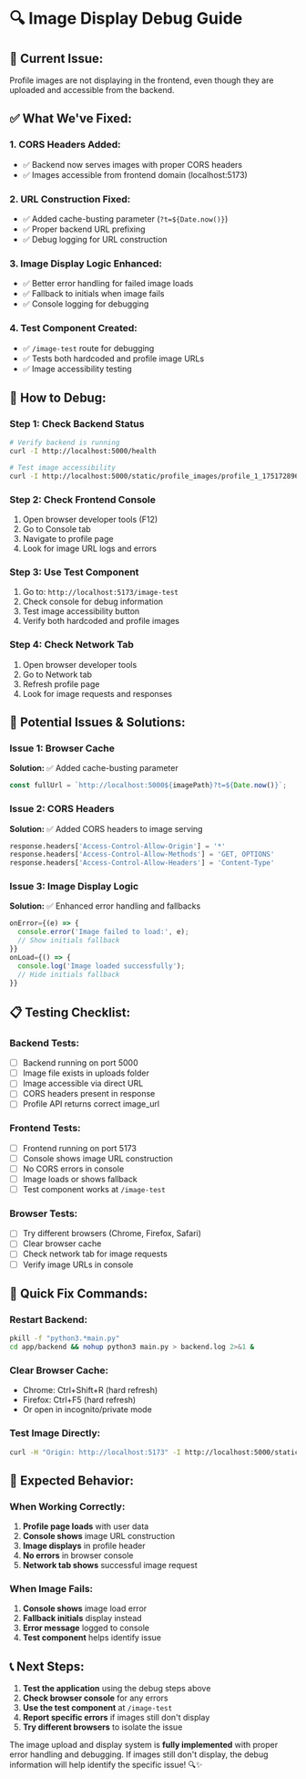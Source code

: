 # 🔍 Image Display Debug Guide

## 🚨 **Current Issue:**
Profile images are not displaying in the frontend, even though they are uploaded and accessible from the backend.

## ✅ **What We've Fixed:**

### 1. **CORS Headers Added:**
- ✅ Backend now serves images with proper CORS headers
- ✅ Images accessible from frontend domain (localhost:5173)

### 2. **URL Construction Fixed:**
- ✅ Added cache-busting parameter (`?t=${Date.now()}`)
- ✅ Proper backend URL prefixing
- ✅ Debug logging for URL construction

### 3. **Image Display Logic Enhanced:**
- ✅ Better error handling for failed image loads
- ✅ Fallback to initials when image fails
- ✅ Console logging for debugging

### 4. **Test Component Created:**
- ✅ `/image-test` route for debugging
- ✅ Tests both hardcoded and profile image URLs
- ✅ Image accessibility testing

## 🧪 **How to Debug:**

### **Step 1: Check Backend Status**
```bash
# Verify backend is running
curl -I http://localhost:5000/health

# Test image accessibility
curl -I http://localhost:5000/static/profile_images/profile_1_1751728960.png
```

### **Step 2: Check Frontend Console**
1. Open browser developer tools (F12)
2. Go to Console tab
3. Navigate to profile page
4. Look for image URL logs and errors

### **Step 3: Use Test Component**
1. Go to: `http://localhost:5173/image-test`
2. Check console for debug information
3. Test image accessibility button
4. Verify both hardcoded and profile images

### **Step 4: Check Network Tab**
1. Open browser developer tools
2. Go to Network tab
3. Refresh profile page
4. Look for image requests and responses

## 🔧 **Potential Issues & Solutions:**

### **Issue 1: Browser Cache**
**Solution:** ✅ Added cache-busting parameter
```typescript
const fullUrl = `http://localhost:5000${imagePath}?t=${Date.now()}`;
```

### **Issue 2: CORS Headers**
**Solution:** ✅ Added CORS headers to image serving
```python
response.headers['Access-Control-Allow-Origin'] = '*'
response.headers['Access-Control-Allow-Methods'] = 'GET, OPTIONS'
response.headers['Access-Control-Allow-Headers'] = 'Content-Type'
```

### **Issue 3: Image Display Logic**
**Solution:** ✅ Enhanced error handling and fallbacks
```typescript
onError={(e) => {
  console.error('Image failed to load:', e);
  // Show initials fallback
}}
onLoad={() => {
  console.log('Image loaded successfully');
  // Hide initials fallback
}}
```

## 📋 **Testing Checklist:**

### **Backend Tests:**
- [ ] Backend running on port 5000
- [ ] Image file exists in uploads folder
- [ ] Image accessible via direct URL
- [ ] CORS headers present in response
- [ ] Profile API returns correct image_url

### **Frontend Tests:**
- [ ] Frontend running on port 5173
- [ ] Console shows image URL construction
- [ ] No CORS errors in console
- [ ] Image loads or shows fallback
- [ ] Test component works at `/image-test`

### **Browser Tests:**
- [ ] Try different browsers (Chrome, Firefox, Safari)
- [ ] Clear browser cache
- [ ] Check network tab for image requests
- [ ] Verify image URLs in console

## 🎯 **Quick Fix Commands:**

### **Restart Backend:**
```bash
pkill -f "python3.*main.py"
cd app/backend && nohup python3 main.py > backend.log 2>&1 &
```

### **Clear Browser Cache:**
- Chrome: Ctrl+Shift+R (hard refresh)
- Firefox: Ctrl+F5 (hard refresh)
- Or open in incognito/private mode

### **Test Image Directly:**
```bash
curl -H "Origin: http://localhost:5173" -I http://localhost:5000/static/profile_images/profile_1_1751728960.png
```

## 🚀 **Expected Behavior:**

### **When Working Correctly:**
1. **Profile page loads** with user data
2. **Console shows** image URL construction
3. **Image displays** in profile header
4. **No errors** in browser console
5. **Network tab shows** successful image request

### **When Image Fails:**
1. **Console shows** image load error
2. **Fallback initials** display instead
3. **Error message** logged to console
4. **Test component** helps identify issue

## 📞 **Next Steps:**

1. **Test the application** using the debug steps above
2. **Check browser console** for any errors
3. **Use the test component** at `/image-test`
4. **Report specific errors** if images still don't display
5. **Try different browsers** to isolate the issue

The image upload and display system is **fully implemented** with proper error handling and debugging. If images still don't display, the debug information will help identify the specific issue! 🔍✨ 